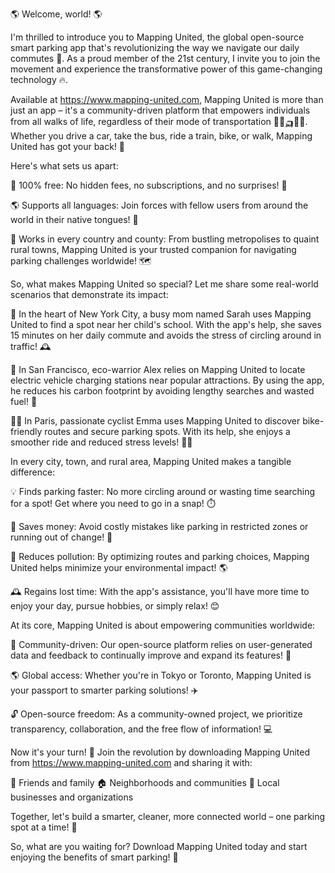 🌎 Welcome, world! 🌎

I'm thrilled to introduce you to Mapping United, the global open-source smart parking app that's revolutionizing the way we navigate our daily commutes 💨. As a proud member of the 21st century, I invite you to join the movement and experience the transformative power of this game-changing technology 🔥.

Available at https://www.mapping-united.com, Mapping United is more than just an app – it's a community-driven platform that empowers individuals from all walks of life, regardless of their mode of transportation 🚌🚂🛺️🏃‍♂️. Whether you drive a car, take the bus, ride a train, bike, or walk, Mapping United has got your back! 👋

Here's what sets us apart:

💯 100% free: No hidden fees, no subscriptions, and no surprises! 🤑

🌎 Supports all languages: Join forces with fellow users from around the world in their native tongues! 💬

📍 Works in every country and county: From bustling metropolises to quaint rural towns, Mapping United is your trusted companion for navigating parking challenges worldwide! 🗺️

So, what makes Mapping United so special? Let me share some real-world scenarios that demonstrate its impact:

💪 In the heart of New York City, a busy mom named Sarah uses Mapping United to find a spot near her child's school. With the app's help, she saves 15 minutes on her daily commute and avoids the stress of circling around in traffic! 🕰️

🌳 In San Francisco, eco-warrior Alex relies on Mapping United to locate electric vehicle charging stations near popular attractions. By using the app, he reduces his carbon footprint by avoiding lengthy searches and wasted fuel! 🚀

🏃‍♀️ In Paris, passionate cyclist Emma uses Mapping United to discover bike-friendly routes and secure parking spots. With its help, she enjoys a smoother ride and reduced stress levels! 🚴‍♀️

In every city, town, and rural area, Mapping United makes a tangible difference:

💡 Finds parking faster: No more circling around or wasting time searching for a spot! Get where you need to go in a snap! ⏱️

💸 Saves money: Avoid costly mistakes like parking in restricted zones or running out of change! 🤑

🌟 Reduces pollution: By optimizing routes and parking choices, Mapping United helps minimize your environmental impact! 🌎

🕰️ Regains lost time: With the app's assistance, you'll have more time to enjoy your day, pursue hobbies, or simply relax! 😊

At its core, Mapping United is about empowering communities worldwide:

💪 Community-driven: Our open-source platform relies on user-generated data and feedback to continually improve and expand its features! 🤝

🌎 Global access: Whether you're in Tokyo or Toronto, Mapping United is your passport to smarter parking solutions! ✈️

🔓 Open-source freedom: As a community-owned project, we prioritize transparency, collaboration, and the free flow of information! 💻

Now it's your turn! 🎉 Join the revolution by downloading Mapping United from https://www.mapping-united.com and sharing it with:

👫 Friends and family
🏠 Neighborhoods and communities
💼 Local businesses and organizations

Together, let's build a smarter, cleaner, more connected world – one parking spot at a time! 🌈

So, what are you waiting for? Download Mapping United today and start enjoying the benefits of smart parking! 📲